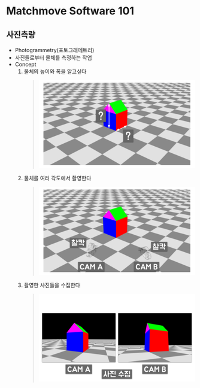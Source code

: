 # Matchmove Software 101

## 사진측량
- Photogrammetry(포토그래메트리)
- 사진들로부터 물체를 측정하는 작업
- Concept
    1. 물체의 높이와 폭을 알고싶다
        > ![](../img/week2/pgm_what_size.png)
    1. 물체를 여러 각도에서 촬영한다
        > ![](../img/week2/pgm_take_photos.png)
    1. 촬영한 사진들을 수집한다
        > ![](../img/week2/pgm_collected_photos.png)
